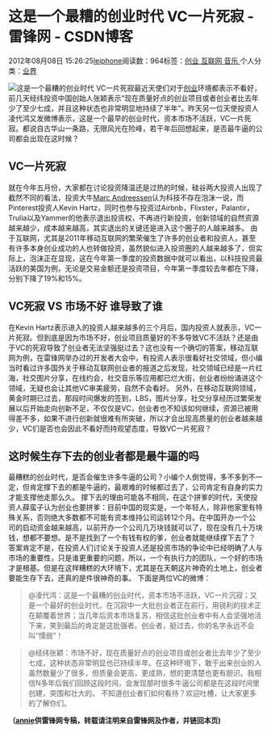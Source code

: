 
# 这是一个最糟的创业时代 VC一片死寂 - 雷锋网 - CSDN博客


2012年08月08日 15:26:25[leiphone](https://me.csdn.net/leiphone)阅读数：964标签：[创业																](https://so.csdn.net/so/search/s.do?q=创业&t=blog)[互联网																](https://so.csdn.net/so/search/s.do?q=互联网&t=blog)[音乐																](https://so.csdn.net/so/search/s.do?q=音乐&t=blog)[
							](https://so.csdn.net/so/search/s.do?q=互联网&t=blog)[
																					](https://so.csdn.net/so/search/s.do?q=创业&t=blog)个人分类：[业界																](https://blog.csdn.net/leiphone/article/category/873390)
[
																								](https://so.csdn.net/so/search/s.do?q=创业&t=blog)


![这是一个最糟的创业时代 VC一片死寂](http://www.leiphone.com/wp-content/uploads/2012/08/vc2-150x150.jpg)最近天使们对于[创业](http://www.leiphone.com/tag/startups)环境都表示不看好，前几天经纬投资中国创始人张颖表示“现在质量好点的创业项目或者创业者比去年少了至少七成，并且这种状态也非常明显地持续了半年”。昨天另一位天使投资人凌代鸿又发微博表示，这是一个最早的创业时代，资本市场不活跃，VC一片死寂。都说自古华山一条路，无限风光在险峰，若干年后回想起来，是否最牛逼的公司都会出现在这时候？
## VC一片死寂
就在今年五月份，大家都在讨论投资降温还是过热的时候，硅谷两大投资人出现了截然不同的看法，投资大牛[Marc
 Andreessen](http://www.leiphone.com/tag/Marc-Andreessen)认为科技不存在泡沫一说，而Pinterest投资人Kevin Hartz，同时也参与投资过Airbnb，Flixster，Palantir，Trulia以及Yammer的他表示退出投资权，不再进行新投资，创新领域的自然资源越来越少，成本越来越高，其实退出的关键还是进入这个圈子的人越来越多。
由于互联网，尤其是2011年移动互联网的繁荣催生了许多的创业者和投资人，甚至有许多本身创业成功的人也转做投资，虽然貌似进入投资圈的人越来越多了，但实际上，泡沫正在显现，这在今年第一季度的投资数据中就可以看出，以科技投资最活跃的美国为例，无论是交易金额还是投资项目，今年第一季度较去年都在下降，分别下降了19%和15%。
## VC死寂 VS 市场不好 谁导致了谁
在Kevin Hartz表示进入的投资人越来越多的三个月后，国内投资人就表示，VC一片死寂。但到底是因为市场不好，创业项目质量好的不多导致VC不活跃？还是由于VC的死寂导致了创业者无法坚强挺过去？这也没有一个确切的答案，移动互联网为例，在雷锋网举办过的开发者大会中，有投资人表示很看好社交领域，但小编当时看过许多国外关于移动互联网创业者的报道之后发现，社交领域已经是一片红海，社交图片分享，在线约会，社交音乐等应用都已烂大街，创业者纷纷涌进这个领域，无疑也会让其他VC审美疲劳，自然不会看好。
另外，在移动互联网领域，黄金时期已过去，那段时间爆发的签到，LBS，图片分享，社交分享经历过繁荣发展以后开始走向创新不足，不仅仅是VC，创业者也不知该如何继续，资源已被用得差不多，如果不进行创新就很难有所突破，所以才会出现高质量的创业者越来越少，VC们是否也会因此不看好而持观望态度，导致VC一片死寂？
## 这时候生存下去的创业者都是最牛逼的吗
最糟糕的创业时代，是否会催生许多牛逼的公司？小编个人倒觉得，多不多到不一定，但肯定撑下去的都是牛逼的，最艰难的时候都过去了，公司肯定有自身的实力才能支撑他走那么久。
撑下去的理由可能各不相同，在这个拼爹的时代，天使投资人薛蛮子认为创业也要拼爹：目前中国的现实是，一个年轻人，除非他家里有特殊关系，否则绝大多数都不可能有资本维持公司运转12个月。在中国开办一个公司的启动资金越来越高，以前开办一个公司几万块钱就可以了，现在没有几十万块钱，想都不要想。是不是找到了一个有钱有权的爹，创业者就能继续撑下去了？
答案肯定不是，在投资人们讨论关于投资人还是投资市场的争论中已经明确了人与市场的重要性，只是谁更重要的问题，所以，一个有执行力的团队，一个好的市场才是根基。但是在这样糟糕的大环境下，尤其是在天朝这片神奇的土地上，创业者要能生存下去，还真的是件很神奇的事。
下面是两位VC的微博：
> @凌代鸿：这是一个最糟的创业时代，资本市场不活跃，VC一片沉寂；又是一个最好的创业时代，在沉寂中一大批创业者正在前行，用锐利的技术正在颠覆着世界；当几年后资本市场复苏，相信这批创业者中有人会坚强地活下来，笑到最后的肯定是这批强者。创业者，挺过去，你的名字永远不会叫“懦弱”！

> @经纬张颖：市场不好，现在质量好点的创业项目或创业者比去年少了至少七成，这种状态非常明显也已持续半年。在这种环境下，敢于出来创业的人虽然数量少了很多，但质量会更高，更成熟，想的更清楚也更有胆识。我相信N多年后我们回顾这段时间，会发现那时很多牛逼公司都是在这段时间里创建，突围和壮大的。
不知道创业者们如何看待？欢迎吐槽，让大家更多的了解你们。

**（****[annie](http://www.leiphone.com/author/annie)****供****雷锋网****专稿，转载请注明来自雷锋网及作者，并链回本页)**

